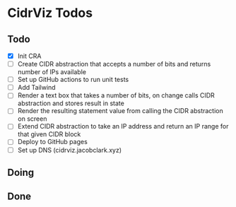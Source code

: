 # CidrViz Todos

## Todo

- [x] Init CRA
- [ ] Create CIDR abstraction that accepts a number of bits and returns number of IPs available
- [ ] Set up GitHub actions to run unit tests
- [ ] Add Tailwind
- [ ] Render a text box that takes a number of bits, on change calls CIDR abstraction and stores result in state
- [ ] Render the resulting statement value from calling the CIDR abstraction on screen 
- [ ] Extend CIDR abstraction to take an IP address and return an IP range for that given CIDR block 
- [ ] Deploy to GitHub pages
- [ ] Set up DNS (cidrviz.jacobclark.xyz)

## Doing

## Done
